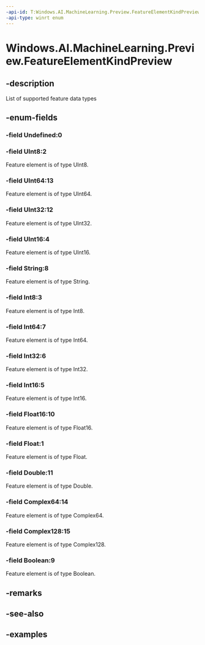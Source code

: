 ```yaml
---
-api-id: T:Windows.AI.MachineLearning.Preview.FeatureElementKindPreview
-api-type: winrt enum
---
```


<!-- Enumeration syntax.
public enum FeatureElementKindPreview : int 
-->

# Windows.AI.MachineLearning.Preview.FeatureElementKindPreview

## -description
List of supported feature data types

## -enum-fields
### -field Undefined:0

### -field UInt8:2
Feature element is of type UInt8.

### -field UInt64:13
Feature element is of type UInt64.

### -field UInt32:12
Feature element is of type UInt32.

### -field UInt16:4
Feature element is of type UInt16.

### -field String:8
Feature element is of type String.

### -field Int8:3
Feature element is of type Int8.

### -field Int64:7
Feature element is of type Int64.

### -field Int32:6
Feature element is of type Int32.

### -field Int16:5
Feature element is of type Int16.

### -field Float16:10
Feature element is of type Float16.

### -field Float:1
Feature element is of type Float.

### -field Double:11
Feature element is of type Double.

### -field Complex64:14
Feature element is of type Complex64.

### -field Complex128:15
Feature element is of type Complex128.

### -field Boolean:9
Feature element is of type Boolean.

## -remarks

## -see-also

## -examples


